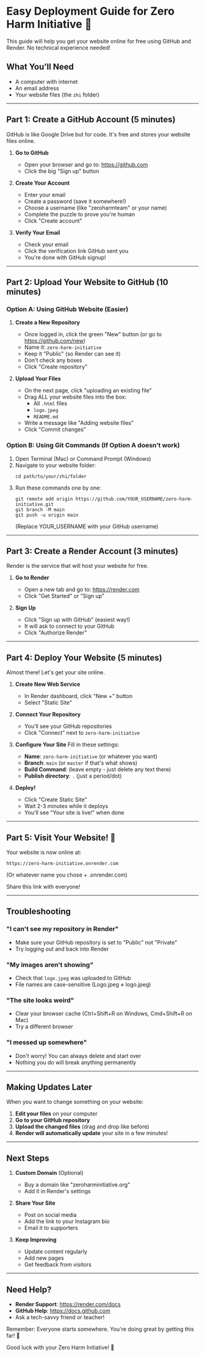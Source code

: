 # Easy Deployment Guide for Zero Harm Initiative 🚀

This guide will help you get your website online for free using GitHub and Render. No technical experience needed!

## What You'll Need
- A computer with internet
- An email address
- Your website files (the `zhi` folder)

---

## Part 1: Create a GitHub Account (5 minutes)

GitHub is like Google Drive but for code. It's free and stores your website files online.

1. **Go to GitHub**
   - Open your browser and go to: https://github.com
   - Click the big "Sign up" button

2. **Create Your Account**
   - Enter your email
   - Create a password (save it somewhere!)
   - Choose a username (like "zeroharmteam" or your name)
   - Complete the puzzle to prove you're human
   - Click "Create account"

3. **Verify Your Email**
   - Check your email
   - Click the verification link GitHub sent you
   - You're done with GitHub signup!

---

## Part 2: Upload Your Website to GitHub (10 minutes)

### Option A: Using GitHub Website (Easier)

1. **Create a New Repository**
   - Once logged in, click the green "New" button (or go to https://github.com/new)
   - Name it: `zero-harm-initiative`
   - Keep it "Public" (so Render can see it)
   - Don't check any boxes
   - Click "Create repository"

2. **Upload Your Files**
   - On the next page, click "uploading an existing file"
   - Drag ALL your website files into the box:
     - All `.html` files
     - `logo.jpeg`
     - `README.md`
   - Write a message like "Adding website files"
   - Click "Commit changes"

### Option B: Using Git Commands (If Option A doesn't work)

1. Open Terminal (Mac) or Command Prompt (Windows)
2. Navigate to your website folder:
   ```
   cd path/to/your/zhi/folder
   ```
3. Run these commands one by one:
   ```
   git remote add origin https://github.com/YOUR_USERNAME/zero-harm-initiative.git
   git branch -M main
   git push -u origin main
   ```
   (Replace YOUR_USERNAME with your GitHub username)

---

## Part 3: Create a Render Account (3 minutes)

Render is the service that will host your website for free.

1. **Go to Render**
   - Open a new tab and go to: https://render.com
   - Click "Get Started" or "Sign up"

2. **Sign Up**
   - Click "Sign up with GitHub" (easiest way!)
   - It will ask to connect to your GitHub
   - Click "Authorize Render"

---

## Part 4: Deploy Your Website (5 minutes)

Almost there! Let's get your site online.

1. **Create New Web Service**
   - In Render dashboard, click "New +" button
   - Select "Static Site"

2. **Connect Your Repository**
   - You'll see your GitHub repositories
   - Click "Connect" next to `zero-harm-initiative`

3. **Configure Your Site**
   Fill in these settings:
   - **Name**: `zero-harm-initiative` (or whatever you want)
   - **Branch**: `main` (or `master` if that's what shows)
   - **Build Command**: (leave empty - just delete any text there)
   - **Publish directory**: `.` (just a period/dot)

4. **Deploy!**
   - Click "Create Static Site"
   - Wait 2-3 minutes while it deploys
   - You'll see "Your site is live!" when done

---

## Part 5: Visit Your Website! 🎉

Your website is now online at:
```
https://zero-harm-initiative.onrender.com
```
(Or whatever name you chose + .onrender.com)

Share this link with everyone!

---

## Troubleshooting

### "I can't see my repository in Render"
- Make sure your GitHub repository is set to "Public" not "Private"
- Try logging out and back into Render

### "My images aren't showing"
- Check that `logo.jpeg` was uploaded to GitHub
- File names are case-sensitive (Logo.jpeg ≠ logo.jpeg)

### "The site looks weird"
- Clear your browser cache (Ctrl+Shift+R on Windows, Cmd+Shift+R on Mac)
- Try a different browser

### "I messed up somewhere"
- Don't worry! You can always delete and start over
- Nothing you do will break anything permanently

---

## Making Updates Later

When you want to change something on your website:

1. **Edit your files** on your computer
2. **Go to your GitHub repository**
3. **Upload the changed files** (drag and drop like before)
4. **Render will automatically update** your site in a few minutes!

---

## Next Steps

1. **Custom Domain** (Optional)
   - Buy a domain like "zeroharminitiative.org" 
   - Add it in Render's settings

2. **Share Your Site**
   - Post on social media
   - Add the link to your Instagram bio
   - Email it to supporters

3. **Keep Improving**
   - Update content regularly
   - Add new pages
   - Get feedback from visitors

---

## Need Help?

- **Render Support**: https://render.com/docs
- **GitHub Help**: https://docs.github.com
- Ask a tech-savvy friend or teacher!

Remember: Everyone starts somewhere. You're doing great by getting this far! 🌟

Good luck with your Zero Harm Initiative! 🐾